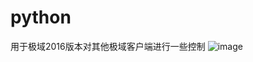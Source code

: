 # python
用于极域2016版本对其他极域客户端进行一些控制
![image](https://github.com/liuyaohao/python/assets/110794745/814af83b-c9f2-44e5-820d-d80bf406eac7)
